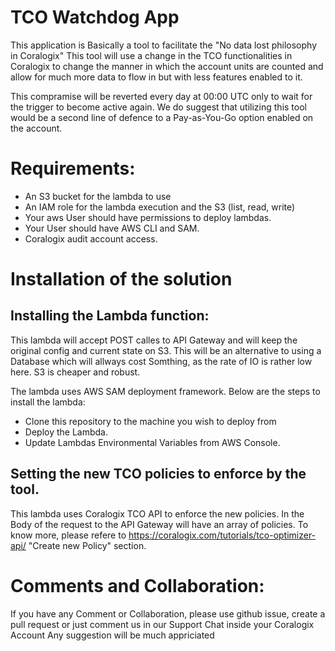 # TCO Watchdog App
This application is Basically a tool to facilitate the "No data lost philosophy in Coralogix"
This tool will use a change in the TCO functionalities in Coralogix to change the manner in which the account units are counted and allow for much more data to flow in but with less features enabled to it.

This compramise will be reverted every day at 00:00 UTC only to wait for the trigger to become active again.
We do suggest that utilizing this tool would be a second line of defence to a Pay-as-You-Go option enabled on the account.

# Requirements:
- An S3 bucket for the lambda to use
- An IAM role for the lambda execution and the S3 (list, read, write)
- Your aws User should have permissions to deploy lambdas.
- Your User should have AWS CLI and SAM.
- Coralogix audit account access.

# Installation of the solution
## Installing the Lambda function:
This lambda will accept POST calles to API Gateway and will keep the original config and current state on S3.
This will be an alternative to using a Database which will allways cost Somthing, as the rate of IO is rather low here.
S3 is cheaper and robust.

The lambda uses AWS SAM deployment framework.
Below are the steps to install the lambda:
- Clone this repository to the machine you wish to deploy from
- Deploy the Lambda.
- Update Lambdas Environmental Variables from AWS Console.


## Setting the new TCO policies to enforce by the tool.
This lambda uses Coralogix TCO API to enforce the new policies.
In the Body of the request to the API Gateway will have an array of policies.
To know more, please refere to https://coralogix.com/tutorials/tco-optimizer-api/ "Create new Policy" section.

# Comments and Collaboration:
If you have any Comment or Collaboration, please use github issue, create a pull request or just comment us in our Support Chat inside your Coralogix Account
Any suggestion will be much appriciated 


